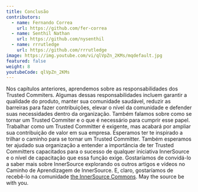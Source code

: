 ```yaml
---
title: Conclusão
contributors:
  - name: Fernando Correa
    url: https://github.com/fer-correa
  - name: Senthil Nathan
    url: https://github.com/nysenthil
  - name: rrrutledge
    url: https://github.com/rrrutledge
image: https://img.youtube.com/vi/qlVpZn_2KMs/mqdefault.jpg
featured: false
weight: 8
youtubeCode: qlVpZn_2KMs
---
```

<div class="paragraph">
<p>Nos capítulos anteriores, aprendemos sobre as responsabilidades dos Trusted Commiters.
Algumas dessas responsabilidades incluem garantir a qualidade do produto, manter sua comunidade saudável, reduzir as barreiras para fazer contribuições, elevar o nível da comunidade e defender suas necessidades dentro da organização.
Também falamos sobre como se tornar um Trusted Commiter e o que é necessário para cumprir esse papel.
Trabalhar como um Trusted Committer é exigente, mas acabará por ampliar sua contribuição de valor em sua empresa.
Esperamos ter te inspirado a trilhar o caminho para se tornar um Trusted Committer. Também esperamos ter ajudado sua organização a entender a importância de ter Trusted Committers capacitados para o sucesso de qualquer iniciativa InnerSource e o nível de capacitação que essa função exige.
Gostaríamos de convidá-lo a saber mais sobre InnerSource explorando os outros artigos e vídeos no Caminho de Aprendizagem de InnerSource.
E, claro, gostaríamos de recebê-lo na comunidade <a href="http://www.innersourcecommons.org/">the InnerSource Commons</a>.
May the source be with you.</p>
</div>
<!--- This file autogenerated from https://github.com/InnerSourceCommons/InnerSourceLearningPath/blob/main/scripts -->